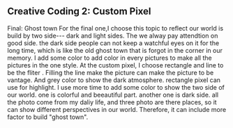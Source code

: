 ## Creative Coding 2: Custom Pixel

Final: Ghost town
For the final one,I choose this topic to reflect our world is build by two side---
dark and light sides. The we alway pay attendtion on good side. the dark side people
can not keep a watchful eyes on it for the long time, which is like
the old  ghost town that is forgot in the corner in our memory.
  I add some color to add color in every pictures to make all the
pictures in the one style. At the custom pixel, I choose rectangle and line to be the
fliter . Filling the line make the picture can make the picture to be vantage. And
grey color to show the dark atmosphere. rectangle pixel can use for highlight. I use
more time to add some color to show the two side of our world. one is colorful and beeautiful
part. another one is dark side. all the photo come from my daliy life, and three photo are
there places, so it can show different perspectives in our world. Therefore, it can include
more factor to build "ghost town".      
